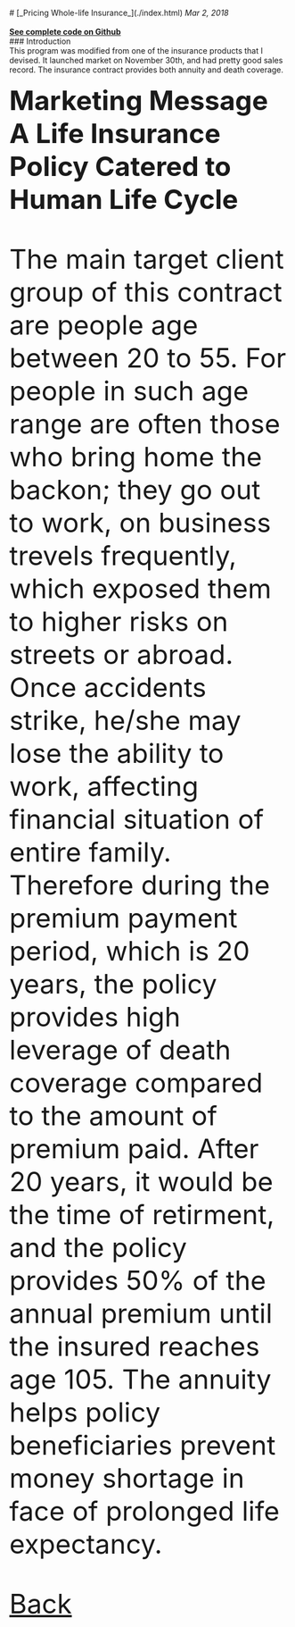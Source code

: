 <br>
# [_Pricing Whole-life Insurance_](./index.html)
<i>Mar 2, 2018</i>
<br>
<br>
<a href="https://github.com/yipeichan/Life-Insurance-with-Annuity"><b>See complete code on Github</b></a>
<br>
###  Introduction
<div class="f">
This program was modified from one of the insurance products that I devised. It launched market on November 30th, and had pretty good sales record. The insurance contract provides both annuity and death coverage. </div>
<br>
<font size="110%"><b>  Marketing Message</b></font><br>
<font size="105%"><b> A Life Insurance Policy Catered to Human Life Cycle</b><br>
<div class="f">

The main target client group of this contract are people age between 20 to 55. For people in such age range are often those who bring home the backon; they go out to work, on business trevels frequently, which exposed them to higher risks on streets or abroad. Once accidents strike, he/she may lose the ability to work, affecting financial situation of entire family.<br> Therefore during the premium payment period, which is 20 years, the policy provides high leverage of death coverage compared to the amount of premium paid. After 20 years, it would be the time of retirment, and the policy provides 50% of the annual premium until the insured reaches age 105. The annuity helps policy beneficiaries prevent money shortage in face of prolonged life expectancy.</div>





[Back](./)
